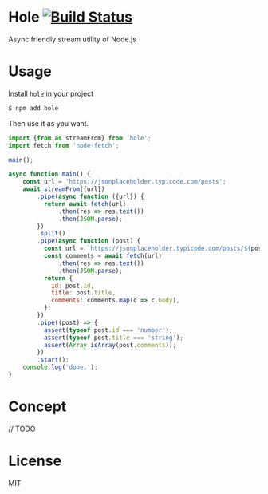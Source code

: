 # Hole [![Build Status](https://travis-ci.org/piglovesyou/node-hole.svg?branch=master)](https://travis-ci.org/piglovesyou/node-hole)
Async friendly stream utility of Node.js

# Usage
Install `hole` in your project

```bash
$ npm add hole
```

Then use it as you want.

```javascript
import {from as streamFrom} from 'hole';
import fetch from 'node-fetch';

main();

async function main() {
	const url = 'https://jsonplaceholder.typicode.com/posts';
	await streamFrom({url})
		.pipe(async function ({url}) {
		  return await fetch(url)
			  .then(res => res.text())
			  .then(JSON.parse);
		})
		.split()
		.pipe(async function (post) {
		  const url = `https://jsonplaceholder.typicode.com/posts/${post.id}/comments`;
		  const comments = await fetch(url)
			  .then(res => res.text())
			  .then(JSON.parse);
		  return {
			id: post.id,
			title: post.title,
			comments: comments.map(c => c.body),
		  };
		})
		.pipe((post) => {
		  assert(typeof post.id === 'number');
		  assert(typeof post.title === 'string');
		  assert(Array.isArray(post.comments));
		})
		.start();
	console.log('done.');
}
```

# Concept
// TODO

# License

MIT
